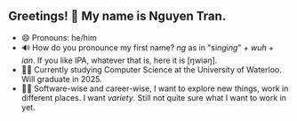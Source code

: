 ## Greetings! 👋 My name is Nguyen Tran.

- 😄 Pronouns: he/him
- 🔊 How do you pronounce my first name? *ng* as in "si*ng*i*ng*" + *wuh* + *ian*. If you like IPA, whatever that is, here it is [ŋwiəŋ].
- 👨‍🎓 Currently studying Computer Science at the University of Waterloo. Will graduate in 2025.
- 👨‍💻 Software-wise and career-wise, I want to explore new things, work in different places. I want *variety*. Still not quite sure what I want to work in yet.
